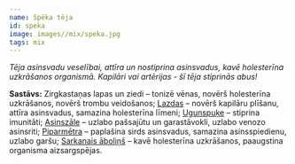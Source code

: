 ```yaml
---
name: Spēka tēja
id: speka
image: images//mix/speka.jpg
tags: mix
---
```

*Tēja asinsvadu veselībai, attīra un nostiprina asinsvadus, kavē holesterīna uzkrāšanos organismā. Kapilāri vai artērijas - šī tēja stiprinās abus!*

**Sastāvs:**
Zirgkastaņas lapas un ziedi – tonizē vēnas, novērš holesterīna uzkrāšanos, novērš trombu veidošanos;
<a href="https://www.danga.lv/mono/#lazdu_miza">Lazdas</a> – novērš kapilāru plīšanu, attīra asinsvadus, samazina holesterīna līmeni;
<a href="https://www.danga.lv/mono/#ugunspuke">Ugunspuķe</a> – stiprina imunitāti;
<a href="https://www.danga.lv/mono/#asinszale">Asinszāle</a> – uzlabo pašsajūtu un garastāvokli, uzlabo venozo asinsriti;
<a href="https://www.danga.lv/mono/#piparmetra">Piparmētra</a> – paplašina sirds asinsvadus, samazina asinsspiedienu, uzlabo garšu;
<a href="https://www.danga.lv/mono/#sarkanais_abolins">Sarkanais āboliņš</a> – kavē holesterīna uzkrāšanos, paaugstina organisma aizsargspējas.